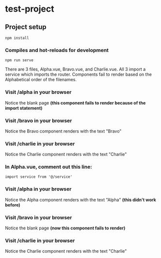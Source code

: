 # test-project

## Project setup
```
npm install
```

### Compiles and hot-reloads for development
```
npm run serve
```

There are 3 files, Alpha.vue, Bravo.vue, and Charlie.vue. All 3 import a service which imports the router. Components fail to render based on the Alphabetical order of the filenames.

### Visit /alpha in your browser

Notice the blank page **(this component fails to render because of the import statement)**

### Visit /bravo in your browser

Notice the Bravo component renders with the text "Bravo"

### Visit /charlie in your browser

Notice the Charlie component renders with the text "Charlie"

### In Alpha.vue, comment out this line:

```
import service from '@/service'
```

### Visit /alpha in your browser

Notice the Alpha component renders with the text "Alpha" **(this didn't work before)**

### Visit /bravo in your browser

Notice the blank page **(now this component fails to render)**

### Visit /charlie in your browser

Notice the Charlie component renders with the text "Charlie"